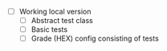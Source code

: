 -   [ ] Working local version
    -   [ ] Abstract test class
    -   [ ] Basic tests
    -   [ ] Grade (HEX) config consisting of tests
